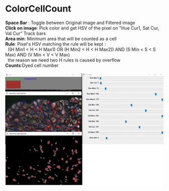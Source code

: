 # ColorCellCount
<b>Space Bar</b> : Toggle between Original image and Filtered image<br>
<b>Click on image</b>: Pick color and get HSV of the pixel on "Hue Cur1, Sat Cur, Val Cur" Track bars<br>
<b>Area min</b>: Minimum area that will be counted as a cell<br>
<b>Rule</b>: Pixel's HSV matching the rule will be kept :<br>
&nbsp;&nbsp;((H Min1 < H < H Max1) OR (H Min2 < H < H Max2)) AND (S Min < S < S Max) AND (V Min < V < V Max)<br>
&nbsp;&nbsp;the reason we need two H rules is caused by overflow<br>
<b>Counts</b>:Dyed cell number<br>
<br>
![image info](mix.png)
